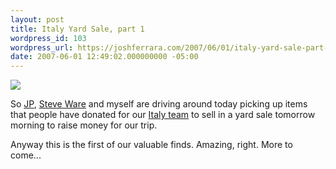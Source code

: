 ```yaml
---
layout: post
title: Italy Yard Sale, part 1
wordpress_id: 103
wordpress_url: https://joshferrara.com/2007/06/01/italy-yard-sale-part-1/
date: 2007-06-01 12:49:02.000000000 -05:00
---
```

<!--Mime Type of File is image/jpeg -->

<a href="https://joshferrara.com/wp-photos/20070601-134902-1.jpg"><img src="https://joshferrara.com/wp-photos/thumb.20070601-134902-1.jpg" /></a>

So <a href="http://jpbrumfield.com">JP</a>, <a href="http://unclestevesplace.blogspot.com">Steve Ware</a> and myself are driving around today picking up items that people have donated for our <a href="http://hpcitaly.blogspot.com/">Italy team</a> to sell in a yard sale tomorrow morning to raise money for our trip.

Anyway this is the first of our valuable finds. Amazing, right. More to come...
